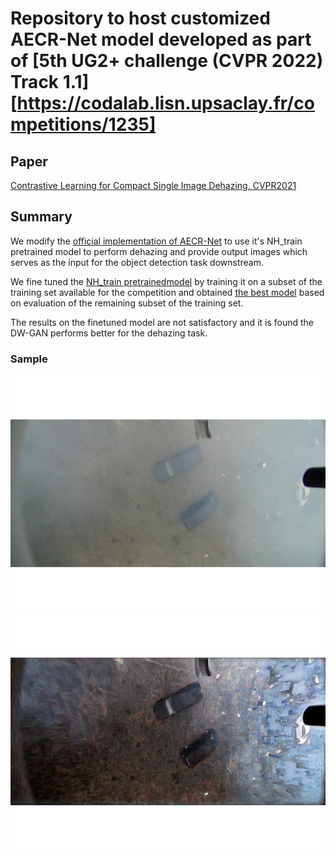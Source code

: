 # Repository to host customized AECR-Net model developed as part of [5th UG2+ challenge (CVPR 2022) Track 1.1][https://codalab.lisn.upsaclay.fr/competitions/1235]

## Paper
[Contrastive Learning for Compact Single Image Dehazing, CVPR2021](https://arxiv.org/abs/2104.09367)

## Summary

We modify the [official implementation of AECR-Net](https://github.com/GlassyWu/AECR-Net) to use it's NH_train pretrained model to perform dehazing and provide output images which serves as the input for the object detection task downstream.


We fine tuned the [NH_train  pretrainedmodel](https://github.com/ma08/AECR-Net/blob/6c604b1570e3018ab0f6723e5e4757b404f04d34/trained_models/NH_train.pk) by training it on a subset of the training set available for the competition and obtained [the best model](https://github.com/ma08/AECR-Net/blob/6c604b1570e3018ab0f6723e5e4757b404f04d34/trained_models/NH_train.pk.best) based on evaluation of the remaining subset of the training set.

The results on the finetuned model are not satisfactory and it is found the DW-GAN performs better for the dehazing task.


### Sample 

![Input](NH_test/075.jpg)
![Output](NH_test/output/pred.jpg)